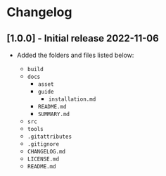 # Changelog

## [1.0.0] - Initial release 2022-11-06

- Added the folders and files listed below:

  - `build`
  - `docs`
    - `asset`
    - `guide`
      - `installation.md`
    - `README.md`
    - `SUMMARY.md`
  - `src`
  - `tools`
  - `.gitattributes`
  - `.gitignore`
  - `CHANGELOG.md`
  - `LICENSE.md`
  - `README.md`
